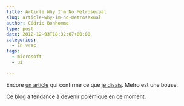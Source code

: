 ```yaml
---
title: Article Why I’m No Metrosexual
slug: article-why-im-no-metrosexual
author: Cédric Bonhomme
type: post
date: 2012-12-03T18:32:07+00:00
categories:
  - En vrac
tags:
  - microsoft
  - ui

---
```

Encore [un article][1] qui confirme ce que [je disais][2]. Metro est une bouse.

Ce blog a tendance à devenir polémique en ce moment.

 [1]: http://kyrobeshay.com/post/37101801643/why-im-no-metrosexual
 [2]: http://blog.cedricbonhomme.org/2012/11/19/window-8/